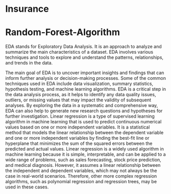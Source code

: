 # Insurance
# Random-Forest-Algorithm
EDA stands for Exploratory Data Analysis. It is an approach to analyze and summarize the main characteristics of a dataset. EDA involves various techniques and tools to explore and understand the patterns, relationships, and trends in the data.

The main goal of EDA is to uncover important insights and findings that can inform further analysis or decision-making processes. Some of the common techniques used in EDA include data visualization, summary statistics, hypothesis testing, and machine learning algorithms.
EDA is a critical step in the data analysis process, as it helps to identify any data quality issues, outliers, or missing values that may impact the validity of subsequent analyses. By exploring the data in a systematic and comprehensive way, EDA can also help to generate new research questions and hypotheses for further investigation.
Linear regression is a type of supervised learning algorithm in machine learning that is used to predict continuous numerical values based on one or more independent variables. It is a statistical method that models the linear relationship between the dependent variable and one or more independent variables by finding the best-fit line or hyperplane that minimizes the sum of the squared errors between the predicted and actual values.
Linear regression is a widely used algorithm in machine learning because it is simple, interpretable, and can be applied to a wide range of problems, such as sales forecasting, stock price prediction, and medical diagnosis. However, it assumes a linear relationship between the independent and dependent variables, which may not always be the case in real-world scenarios. Therefore, other more complex regression algorithms, such as polynomial regression and regression trees, may be used in these cases.
